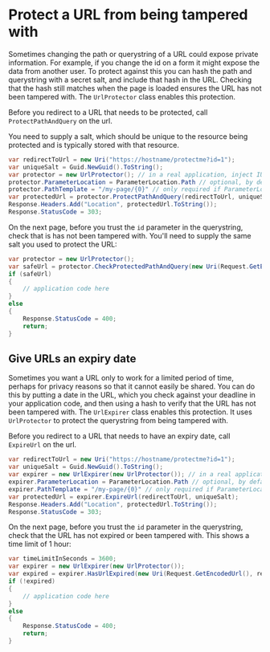 # Protect a URL from being tampered with

Sometimes changing the path or querystring of a URL could expose private information. For example, if you change the id on a form it might expose the data from another user. To protect against this you can hash the path and querystring with a secret salt, and include that hash in the URL. Checking that the hash still matches when the page is loaded ensures the URL has not been tampered with. The `UrlProtector` class enables this protection.

Before you redirect to a URL that needs to be protected, call `ProtectPathAndQuery` on the url.

You need to supply a salt, which should be unique to the resource being protected and is typically stored with that resource.

```csharp
var redirectToUrl = new Uri("https://hostname/protectme?id=1");
var uniqueSalt = Guid.NewGuid().ToString();
var protector = new UrlProtector(); // in a real application, inject IUrlProtector
protector.ParameterLocation = ParameterLocation.Path // optional, by default the URL is protected using the querystring
protector.PathTemplate = "/my-page/{0}" // only required if ParameterLocation = ParameterLocation.Path
var protectedUrl = protector.ProtectPathAndQuery(redirectToUrl, uniqueSalt);
Response.Headers.Add("Location", protectedUrl.ToString());
Response.StatusCode = 303;
```

On the next page, before you trust the `id` parameter in the querystring, check that is has not been tampered with. You'll need to supply the same salt you used to protect the URL:

```csharp
var protector = new UrlProtector();
var safeUrl = protector.CheckProtectedPathAndQuery(new Uri(Request.GetEncodedUrl()), rememberedUniqueSalt);
if (safeUrl)
{
    // application code here
}
else
{
    Response.StatusCode = 400;
    return;
}
```

## Give URLs an expiry date

Sometimes you want a URL only to work for a limited period of time, perhaps for privacy reasons so that it cannot easily be shared. You can do this by putting a date in the URL, which you check against your deadline in your application code, and then using a hash to verify that the URL has not been tampered with. The `UrlExpirer` class enables this protection. It uses `UrlProtector` to protect the querystring from being tampered with.

Before you redirect to a URL that needs to have an expiry date, call `ExpireUrl` on the url.

```csharp
var redirectToUrl = new Uri("https://hostname/protectme?id=1");
var uniqueSalt = Guid.NewGuid().ToString();
var expirer = new UrlExpirer(new UrlProtector()); // in a real application, inject IUrlExpirer
expirer.ParameterLocation = ParameterLocation.Path // optional, by default the URL is protected using the querystring
expirer.PathTemplate = "/my-page/{0}" // only required if ParameterLocation = ParameterLocation.Path
var protectedUrl = expirer.ExpireUrl(redirectToUrl, uniqueSalt);
Response.Headers.Add("Location", protectedUrl.ToString());
Response.StatusCode = 303;
```

On the next page, before you trust the `id` parameter in the querystring, check that the URL has not expired or been tampered with. This shows a time limit of 1 hour:

```csharp
var timeLimitInSeconds = 3600;
var expirer = new UrlExpirer(new UrlProtector());
var expired = expirer.HasUrlExpired(new Uri(Request.GetEncodedUrl(), rememberedUniqueSalt, timeLimitInSeconds);
if (!expired)
{
    // application code here
}
else
{
    Response.StatusCode = 400;
    return;
}
```
